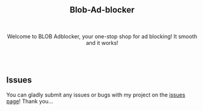 <h2 align="center">Blob-Ad-blocker</h2>
<!-- ![BLOB](https://user-images.githubusercontent.com/99421749/210632805-ba8dd323-dd93-494c-8b1e-8bc8660ac97b.png) -->

<br/>
<p align="center">Welcome to BLOB Adblocker, your one-stop shop for ad blocking! 
It smooth and it works!
</p>
<br/>
<br/>

## Issues

You can gladly submit any issues or bugs with my project on the [issues page](https://github.com/Abdelrahmanthecoder/Blob-Ad-blocker/issues)! Thank you...
